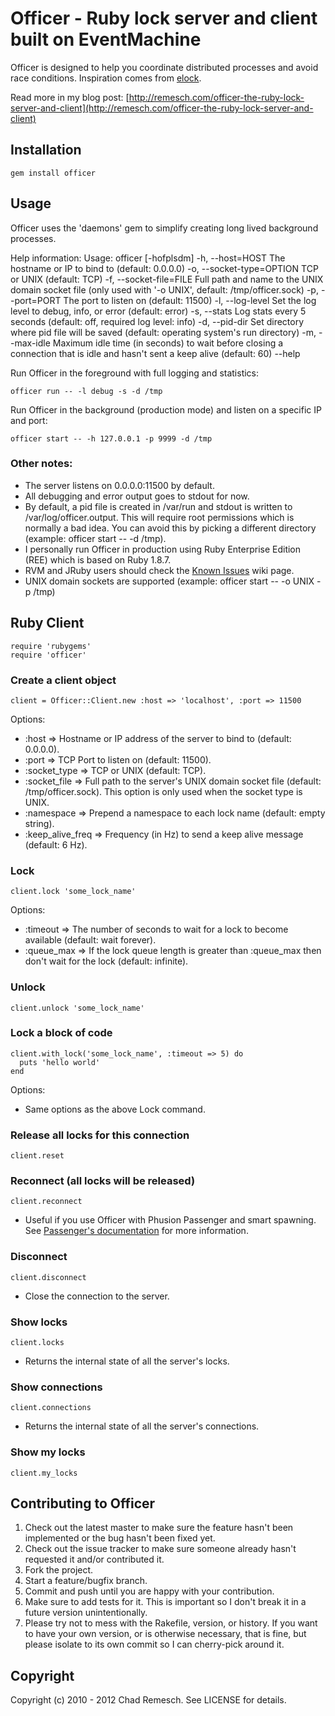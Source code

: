 # Officer - Ruby lock server and client built on EventMachine

Officer is designed to help you coordinate distributed processes and avoid race conditions.  Inspiration comes from [elock](http://github.com/dustin/elock).

Read more in my blog post: [http://remesch.com/officer-the-ruby-lock-server-and-client](http://remesch.com/officer-the-ruby-lock-server-and-client)

## Installation

    gem install officer

## Usage

Officer uses the 'daemons' gem to simplify creating long lived background processes.

Help information:
Usage: officer [-hofplsdm]
    -h, --host=HOST                  The hostname or IP to bind to (default: 0.0.0.0)
    -o, --socket-type=OPTION         TCP or UNIX (default: TCP)
    -f, --socket-file=FILE           Full path and name to the UNIX domain socket file (only used with '-o UNIX', default: /tmp/officer.sock)
    -p, --port=PORT                  The port to listen on (default: 11500)
    -l, --log-level                  Set the log level to debug, info, or error (default: error)
    -s, --stats                      Log stats every 5 seconds (default: off, required log level: info)
    -d, --pid-dir                    Set directory where pid file will be saved (default: operating system's run directory)
    -m, --max-idle                   Maximum idle time (in seconds) to wait before closing a connection that is idle and hasn't sent a keep alive (default: 60)
        --help

Run Officer in the foreground with full logging and statistics:

    officer run -- -l debug -s -d /tmp

Run Officer in the background (production mode) and listen on a specific IP and port:

    officer start -- -h 127.0.0.1 -p 9999 -d /tmp

### Other notes:

- The server listens on 0.0.0.0:11500 by default.
- All debugging and error output goes to stdout for now.
- By default, a pid file is created in /var/run and stdout is written to /var/log/officer.output.  This will require root permissions which is normally a bad idea.  You can avoid this by picking a different directory (example: officer start -- -d /tmp).
- I personally run Officer in production using Ruby Enterprise Edition (REE) which is based on Ruby 1.8.7.
- RVM and JRuby users should check the [Known Issues](https://github.com/chadrem/officer/wiki/Known-Issues) wiki page.
- UNIX domain sockets are supported (example: officer start -- -o UNIX -p /tmp)

## Ruby Client

    require 'rubygems'
    require 'officer'

### Create a client object

    client = Officer::Client.new :host => 'localhost', :port => 11500

Options:

- :host => Hostname or IP address of the server to bind to (default: 0.0.0.0).
- :port => TCP Port to listen on (default: 11500).
- :socket_type => TCP or UNIX (default: TCP).
- :socket_file => Full path to the server's UNIX domain socket file (default: /tmp/officer.sock).  This option is only used when the socket type is UNIX.
- :namespace => Prepend a namespace to each lock name (default: empty string).
- :keep_alive_freq => Frequency (in Hz) to send a keep alive message (default: 6 Hz).

### Lock

    client.lock 'some_lock_name'

Options:

- :timeout => The number of seconds to wait for a lock to become available (default: wait forever).
- :queue_max => If the lock queue length is greater than :queue_max then don't wait for the lock (default: infinite).


### Unlock

    client.unlock 'some_lock_name'


### Lock a block of code

    client.with_lock('some_lock_name', :timeout => 5) do
      puts 'hello world'
    end

Options:

- Same options as the above Lock command.


### Release all locks for this connection

    client.reset


### Reconnect (all locks will be released)

    client.reconnect

- Useful if you use Officer with Phusion Passenger and smart spawning.  See [Passenger's documentation](http://www.modrails.com/documentation/Users%20guide%20Apache.html#_smart_spawning_gotcha_1_unintential_file_descriptor_sharing) for more information.


### Disconnect

    client.disconnect

- Close the connection to the server.


### Show locks

    client.locks

- Returns the internal state of all the server's locks.


### Show connections

    client.connections

- Returns the internal state of all the server's connections.


### Show my locks

    client.my_locks


## Contributing to Officer

1. Check out the latest master to make sure the feature hasn't been implemented or the bug hasn't been fixed yet.
2. Check out the issue tracker to make sure someone already hasn't requested it and/or contributed it.
3. Fork the project.
4. Start a feature/bugfix branch.
5. Commit and push until you are happy with your contribution.
6. Make sure to add tests for it. This is important so I don't break it in a future version unintentionally.
7. Please try not to mess with the Rakefile, version, or history. If you want to have your own version, or is otherwise necessary, that is fine, but please isolate to its own commit so I can cherry-pick around it.


## Copyright

Copyright (c) 2010 - 2012 Chad Remesch. See LICENSE for details.
